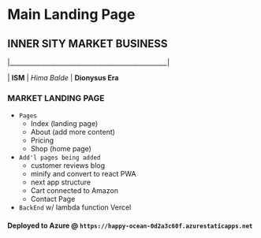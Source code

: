 
# Main Landing Page 

## INNER SITY MARKET BUSINESS

|__________________________________________________|

| **ISM** | _Hima Balde_ | **Dionysus Era**

### MARKET LANDING PAGE

- `Pages`
  -   Index (landing page)
  -   About (add more content)
  -   Pricing 
  -   Shop (home page)
- `Add'l pages being added`
  - customer reviews blog
  - minify and convert to react PWA
  - next app structure
  - Cart connected to Amazon
  - Contact Page
- `BackEnd` w/ lambda function Vercel

#### Deployed to Azure @ `https://happy-ocean-0d2a3c60f.azurestaticapps.net`


